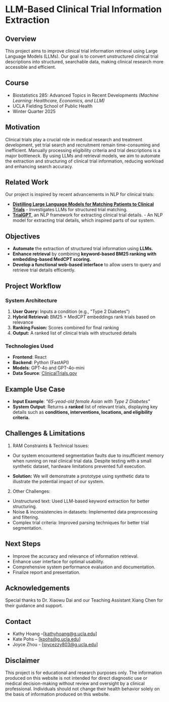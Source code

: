 # LLM-Based Clinical Trial Information Extraction

## Overview

This project aims to improve clinical trial information retrieval using Large Language Models (LLMs). Our goal is to convert unstructured clinical trial descriptions into structured, searchable data, making clinical research more accessible and efficient.

## Course
- Biostatistics 285: Advanced Topics in Recent Developments *(Machine Learning: Healthcare, Economics, and LLM)*
- UCLA Fielding School of Public Health
- Winter Quarter 2025

## Motivation
Clinical trials play a crucial role in medical research and treatment development, yet trial search and recruitment remain time-consuming and inefficient. Manually processing eligibility criteria and trial descriptions is a major bottleneck. By using LLMs and retrieval models, we aim to automate the extraction and structuring of clinical trial information, reducing workload and enhancing search accuracy.

## Related Work  
Our project is inspired by recent advancements in NLP for clinical trials: 
- **[Distilling Large Language Models for Matching Patients to Clinical Trials](https://arxiv.org/abs/2312.09958)** - Investigates LLMs for structured trial matching.
- **[TrialGPT](https://github.com/ncbi-nlp/TrialGPT)**, an NLP framework for extracting clinical trial details. - An NLP model for extracting trial details, which inspired parts of our system.


## Objectives
- **Automate** the extraction of structured trial information using **LLMs.**
- **Enhance retrieval** by combining **keyword-based BM25 ranking with embedding-based MedCPT scoring.**
- **Develop a functional web-based interface** to allow users to query and retrieve trial details efficiently.

## Project Workflow

### System Architecture
1. **User Query:** Inputs a condition (e.g., "Type 2 Diabetes")
2. **Hybrid Retrieval:** BM25 + MedCPT embeddings rank trials based on relevance
3. **Ranking Fusion:** Scores combined for final ranking
4. **Output:** A ranked list of clinical trials with structured details

### Technologies Used
- **Frontend**: React
- **Backend**: Python (FastAPI)
- **Models**: GPT-4o and GPT-4o-mini
- **Data Source**: [ClinicalTrials.gov](https://clinicaltrials.gov/)

## Example Use Case
- **Input Example**: *"65-yead-old female Asian with Type 2 Diabetes"*
- **System Output**: Returns a **ranked** list of relevant trials, displaying key details such as **conditions, interventions, locations, and eligibility criteria.** 

## Challenges & Limitations
1. RAM Constraints & Technical Issues:
- Our system encountered segmentation faults due to insufficient memory when running on real clinical trial data. Despite testing with a small synthetic dataset, hardware limitations prevented full execution.
  
- **Solution:** We will demonstrate a prototype using synthetic data to illustrate the potential impact of our system.
2. Other Challenges:
- Unstructured text: Used LLM-based keyword extraction for better structuring.
- Noise & inconsistencies in datasets: Implemented data preprocessing and filtering.
- Complex trial criteria: Improved parsing techniques for better trial segmentation.

## Next Steps
- Improve the accuracy and relevance of information retrieval.
- Enhance user interface for optimal usability.
- Comprehensive system performance evaluation and documentation.
- Finalize report and presentation.

## Acknowledgements
Special thanks to Dr. Xiaowu Dai and our Teaching Assistant Xiang Chen for their guidance and support.

## Contact
- Kathy Hoang –[kathyhoang@g.ucla.edu]
- Kate Pohs – [kpohs@g.ucla.edu]
- Joyce Zhou - [joycezzy803@g.ucla.edu]

## Disclaimer
This project is for educational and research purposes only. The information produced on this website is not intended for direct diagnostic use or medical decision-making without review and oversight by a clinical professional. Individuals should not change their health behavior solely on the basis of information produced on this website. 

